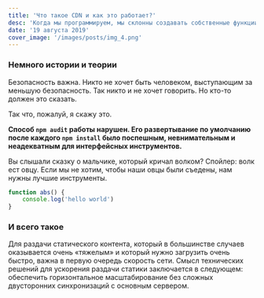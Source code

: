 ```yaml
---
title: 'Что такое CDN и как это работает?'
desc: 'Когда мы программируем, мы склонны создавать собственные функции с нашим собственным циклом для манипулирования массивами.'
date: '19 августа 2019'
cover_image: '/images/posts/img_4.png'
---
```


### Немного истории и теории
Безопасность важна. Никто не хочет быть человеком, выступающим за меньшую безопасность. Так никто и не хочет говорить. Но кто-то должен это сказать.

Так что, пожалуй, я скажу это.

**Способ ``npm audit`` работы нарушен. Его развертывание по умолчанию после каждого ``npm install`` было поспешным, невнимательным и неадекватным для интерфейсных инструментов.**

Вы слышали сказку о мальчике, который кричал волком? Спойлер: волк ест овцу. Если мы не хотим, чтобы наши овцы были съедены, нам нужны лучшие инструменты.

```javascript
function abs() {
    console.log('hello world')
}
```

### И всего такое
Для раздачи статического контента, который в большинстве случаев оказывается очень «‎тяжелым»‎ и который нужно загрузить очень быстро, важна в первую очередь скорость сети. Смысл технических решений для ускорения раздачи статики заключается в следующем: обеспечить горизонтальное масштабирование без сложных двусторонних синхронизаций с основным сервером.